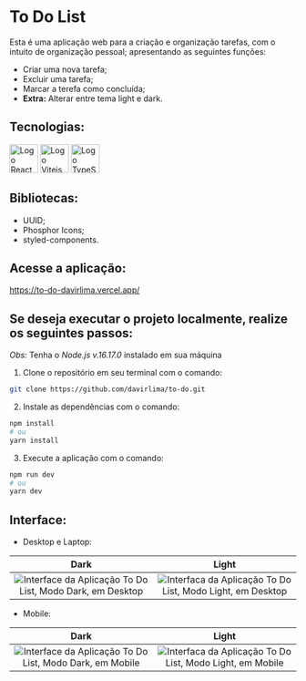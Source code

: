 # To Do List

Esta é uma aplicação web para a criação e organização tarefas, com o intuito de organização pessoal; apresentando as seguintes funções:

- Criar uma nova tarefa;
- Excluir uma tarefa;
- Marcar a terefa como concluída;
- **Extra:** Alterar entre tema light e dark.

## Tecnologias:

<div style=display: inline-block>
  <img 
    height="50px"
    src="https://cdn.jsdelivr.net/gh/devicons/devicon/icons/react/react-original.svg"
    alt="Logo React"
  />
  <img
      height="50px"
      src="https://vitejs.dev/logo-with-shadow.png"
      alt="Logo Vitejs"
  />
  <img 
    height="50px"
    src="https://cdn.jsdelivr.net/gh/devicons/devicon/icons/typescript/typescript-original.svg"
    alt="Logo TypeScript"
  />
</div>

## Bibliotecas:

- UUID;
- Phosphor Icons;
- styled-components.

## Acesse a aplicação:

<https://to-do-davirlima.vercel.app/>

## Se deseja executar o projeto localmente, realize os seguintes passos:

_Obs:_ Tenha o _Node.js v.16.17.0_ instalado em sua máquina

1. Clone o repositório em seu terminal com o comando:

```bash
git clone https://github.com/davirlima/to-do.git
```

2. Instale as dependências com o comando:

```bash
npm install
# ou
yarn install
```

3. Execute a aplicação com o comando:

```bash
npm run dev
# ou
yarn dev
```

## Interface:

- Desktop e Laptop:

Dark             |  Light
:-------------------------:|:-------------------------:
![Interface da Aplicação To Do List, Modo Dark, em Desktop](https://user-images.githubusercontent.com/97968740/186789425-1798af7a-4dbd-4e47-b242-90b9c63f95aa.png)  |  ![Interfaca da Aplicação To Do List, Modo Light, em Desktop](https://user-images.githubusercontent.com/97968740/186789491-cb71881d-d121-4ccd-a6db-10887532adb3.png)

- Mobile:

Dark             |  Light
:-------------------------:|:-------------------------:
![Interface da Aplicação To Do List, Modo Dark, em Mobile](https://user-images.githubusercontent.com/97968740/186789338-be3e7585-58de-4530-86d6-d1009477028b.png)  |  ![Interfaca da Aplicação To Do List, Modo Light, em Mobile](https://user-images.githubusercontent.com/97968740/186789264-d37c8231-c775-49e3-9c65-6be435c10f9c.png)
